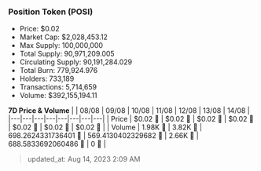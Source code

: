 
  ### Position Token (POSI)
  - Price: $0.02
  - Market Cap: $2,028,453.12
  - Max Supply: 100,000,000
  - Total Supply: 90,971,209.005
  - Circulating Supply: 90,191,284.029
  - Total Burn: 779,924.976
  - Holders: 733,189
  - Transactions: 5,714,659
  - Volume: $392,155,194.11

  **7D Price & Volume**
  | | 08&#x2F;08 | 09&#x2F;08 | 10&#x2F;08 | 11&#x2F;08 | 12&#x2F;08 | 13&#x2F;08 | 14&#x2F;08 |
  |---|---|---|---|---|---|---|---|
  | Price | $0.02 🚀 | $0.02 🚀 | $0.02 🚀 | $0.02 🔻 | $0.02 🔻 | $0.02 🚀 | $0.02 🔻 |
  | Volume | 1.98K 🔻 | 3.82K 🚀 | 698.2624331736401 🔻 | 569.4130402329682 🔻 | 2.66K 🚀 | 688.5833692060486 🔻 | 0 🔻 |

  > updated_at: Aug 14, 2023 2:09 AM
